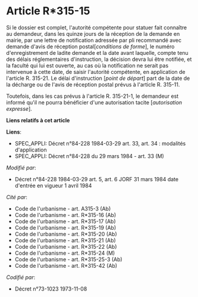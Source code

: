 # Article R*315-15

Si le dossier est complet, l'autorité compétente pour statuer fait connaître au demandeur, dans les quinze jours de la
réception de la demande en mairie, par une lettre de notification adressée par pli recommandé avec demande d'avis de
réception postal[*conditions de forme*], le numéro d'enregistrement de ladite demande et la date avant laquelle, compte tenu
des délais réglementaires d'instruction, la décision devra lui être notifiée, et la faculté qui lui est ouverte, au cas où la
notification ne serait pas intervenue à cette date, de saisir l'autorité compétente, en application de l'article R. 315-21.
Le délai d'instruction [*point de départ*] part de la date de la décharge ou de l'avis de réception postal prévus à l'article
R. 315-11.

Toutefois, dans les cas prévus à l'article R. 315-21-1, le demandeur est informé qu'il ne pourra bénéficier d'une
autorisation tacite [*autorisation expresse*].

**Liens relatifs à cet article**

**Liens**:

  - SPEC_APPLI: Décret n°84-228 1984-03-29 art. 33, art. 34 : modalités d'application
  - SPEC_APPLI: Décret n°84-228 du 29 mars 1984 - art. 33 (M)

_Modifié par_:

  - Décret n°84-228 1984-03-29 art. 5, art. 6 JORF 31 mars 1984 date d'entrée en vigueur 1 avril 1984

_Cité par_:

  - Code de l'urbanisme - art. A315-3 (Ab)
  - Code de l'urbanisme - art. R*315-16 (Ab)
  - Code de l'urbanisme - art. R*315-17 (Ab)
  - Code de l'urbanisme - art. R*315-19 (Ab)
  - Code de l'urbanisme - art. R*315-20 (Ab)
  - Code de l'urbanisme - art. R*315-21 (Ab)
  - Code de l'urbanisme - art. R*315-22 (Ab)
  - Code de l'urbanisme - art. R*315-24 (M)
  - Code de l'urbanisme - art. R*315-25-3 (Ab)
  - Code de l'urbanisme - art. R*315-42 (Ab)

_Codifié par_:

  - Décret n°73-1023 1973-11-08
